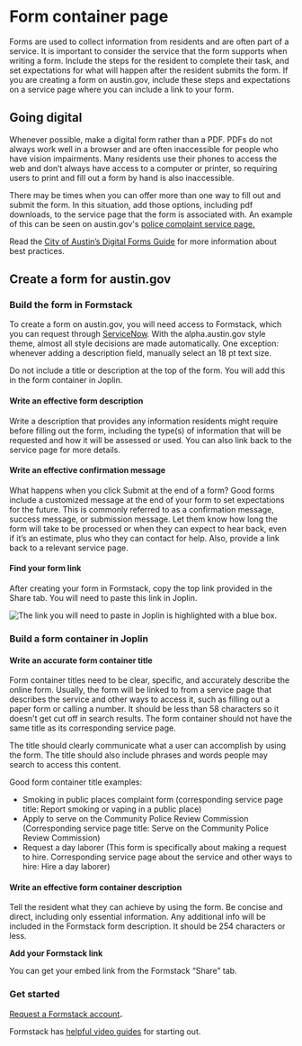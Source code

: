 # Form container page

Forms are used to collect information from residents and are often part of a service. It is important to consider the service that the form supports when writing a form. Include the steps for the resident to complete their task, and set expectations for what will happen after the resident submits the form. If you are creating a form on austin.gov, include these steps and expectations on a service page where you can include a link to your form.

## Going digital

Whenever possible, make a digital form rather than a PDF. PDFs do not always work well in a browser and are often inaccessible for people who have vision impairments. Many residents use their phones to access the web and don’t always have access to a computer or printer, so requiring users to print and fill out a form by hand is also inaccessible. 

There may be times when you can offer more than one way to fill out and submit the form. In this situation, add those options, including pdf downloads, to the service page that the form is associated with.  An example of this can be seen on austin.gov's [police complaint service page.](https://alpha.austin.gov/en/police-oversight/file-a-complaint-about-an-austin-police-officer/)

Read the [City of Austin’s Digital Forms Guide](https://city-of-austin.gitbook.io/digital-forms-guide/) for more information about best practices.

## Create a form for austin.gov

### Build the form in Formstack

To create a form on austin.gov, you will need access to Formstack, which you can request through [ServiceNow](https://gcc01.safelinks.protection.outlook.com/?url=https%3A%2F%2Fatx.service-now.com%2Fsp&data=02%7C01%7CSarah.Rigdon%40austintexas.gov%7C1706252d70084477b7f308d7ab3fe6b6%7C5c5e19f6a6ab4b45b1d0be4608a9a67f%7C0%7C0%7C637166163247336510&sdata=RbK2N291YLu5A0qeWBmqwxAyDKi1pRhMOjMb1COnTdA%3D&reserved=0). With the alpha.austin.gov style theme, almost all style decisions are made automatically. One exception: whenever adding a description field, manually select an 18 pt text size.

Do not include a title or description at the top of the form. You will add this in the form container in Joplin.

#### **Write an effective form description**

Write a description that provides any information residents might require before filling out the form, including the type\(s\) of information that will be requested and how it will be assessed or used. You can also link back to the service page for more details. 

#### Write an effective confirmation message

What happens when you click Submit at the end of a form? Good forms include a customized message at the end of your form to set expectations for the future. This is commonly referred to as a confirmation message, success message, or submission message. Let them know how long the form will take to be processed or when they can expect to hear back, even if it’s an estimate, plus who they can contact for help. Also, provide a link back to a relevant service page.

#### Find your form link

After creating your form in Formstack, copy the top link provided in the Share tab. You will need to paste this link in Joplin.

![The link you will need to paste in Joplin is highlighted with a blue box.](../../.gitbook/assets/screen-shot-2020-03-04-at-10.01.10-am.png)

### Build a form container in Joplin

#### **Write an accurate form container title** 

Form container titles need to be clear, specific, and accurately describe the online form. Usually, the form will be linked to from a service page that describes the service and other ways to access it, such as filling out a paper form or calling a number. It should be less than 58 characters so it doesn't get cut off in search results. The form container should not have the same title as its corresponding service page. 

The title should clearly communicate what a user can accomplish by using the form. The title should also include phrases and words people may search to access this content. 

Good form container title examples: 

* Smoking in public places complaint form \(corresponding service page title: Report smoking or vaping in a public place\)
* Apply to serve on the Community Police Review Commission \(Corresponding service page title: Serve on the Community Police Review Commission\)
* Request a day laborer \(This form is specifically about making a request to hire. Corresponding service page about the service and other ways to hire: Hire a day laborer\)

#### Write an effective form container description

Tell the resident what they can achieve by using the form. Be concise and direct, including only essential information. Any additional info will be included in the Formstack form description. It should be 254 characters or less.

**Add your Formstack link**

You can get your embed link from the Formstack “Share” tab.

### Get started

[Request a Formstack account](http://atx.service-now.com/sp)**.**

Formstack has [helpful video guides](https://cityofaustin.formstack.com/admin/learn/dashboard?sso=5e5fc05baa3a7) for starting out.





